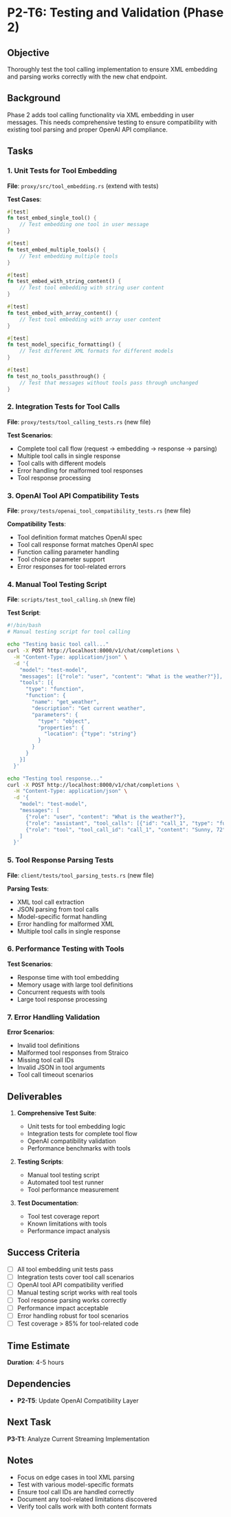 # P2-T6: Testing and Validation (Phase 2)

## Objective
Thoroughly test the tool calling implementation to ensure XML embedding and parsing works correctly with the new chat endpoint.

## Background
Phase 2 adds tool calling functionality via XML embedding in user messages. This needs comprehensive testing to ensure compatibility with existing tool parsing and proper OpenAI API compliance.

## Tasks

### 1. Unit Tests for Tool Embedding
**File**: `proxy/src/tool_embedding.rs` (extend with tests)

**Test Cases**:
```rust
#[test]
fn test_embed_single_tool() {
    // Test embedding one tool in user message
}

#[test]
fn test_embed_multiple_tools() {
    // Test embedding multiple tools
}

#[test]
fn test_embed_with_string_content() {
    // Test tool embedding with string user content
}

#[test]
fn test_embed_with_array_content() {
    // Test tool embedding with array user content
}

#[test]
fn test_model_specific_formatting() {
    // Test different XML formats for different models
}

#[test]
fn test_no_tools_passthrough() {
    // Test that messages without tools pass through unchanged
}
```

### 2. Integration Tests for Tool Calls
**File**: `proxy/tests/tool_calling_tests.rs` (new file)

**Test Scenarios**:
- Complete tool call flow (request → embedding → response → parsing)
- Multiple tool calls in single response
- Tool calls with different models
- Error handling for malformed tool responses
- Tool response processing

### 3. OpenAI Tool API Compatibility Tests
**File**: `proxy/tests/openai_tool_compatibility_tests.rs` (new file)

**Compatibility Tests**:
- Tool definition format matches OpenAI spec
- Tool call response format matches OpenAI spec
- Function calling parameter handling
- Tool choice parameter support
- Error responses for tool-related errors

### 4. Manual Tool Testing Script
**File**: `scripts/test_tool_calling.sh` (new file)

**Test Script**:
```bash
#!/bin/bash
# Manual testing script for tool calling

echo "Testing basic tool call..."
curl -X POST http://localhost:8000/v1/chat/completions \
  -H "Content-Type: application/json" \
  -d '{
    "model": "test-model",
    "messages": [{"role": "user", "content": "What is the weather?"}],
    "tools": [{
      "type": "function",
      "function": {
        "name": "get_weather",
        "description": "Get current weather",
        "parameters": {
          "type": "object",
          "properties": {
            "location": {"type": "string"}
          }
        }
      }
    }]
  }'

echo "Testing tool response..."
curl -X POST http://localhost:8000/v1/chat/completions \
  -H "Content-Type: application/json" \
  -d '{
    "model": "test-model",
    "messages": [
      {"role": "user", "content": "What is the weather?"},
      {"role": "assistant", "tool_calls": [{"id": "call_1", "type": "function", "function": {"name": "get_weather", "arguments": "{\"location\": \"NYC\"}"}}]},
      {"role": "tool", "tool_call_id": "call_1", "content": "Sunny, 72°F"}
    ]
  }'
```

### 5. Tool Response Parsing Tests
**File**: `client/tests/tool_parsing_tests.rs` (new file)

**Parsing Tests**:
- XML tool call extraction
- JSON parsing from tool calls
- Model-specific format handling
- Error handling for malformed XML
- Multiple tool calls in single response

### 6. Performance Testing with Tools
**Test Scenarios**:
- Response time with tool embedding
- Memory usage with large tool definitions
- Concurrent requests with tools
- Large tool response processing

### 7. Error Handling Validation
**Error Scenarios**:
- Invalid tool definitions
- Malformed tool responses from Straico
- Missing tool call IDs
- Invalid JSON in tool arguments
- Tool call timeout scenarios

## Deliverables

1. **Comprehensive Test Suite**:
   - Unit tests for tool embedding logic
   - Integration tests for complete tool flow
   - OpenAI compatibility validation
   - Performance benchmarks with tools

2. **Testing Scripts**:
   - Manual tool testing script
   - Automated tool test runner
   - Tool performance measurement

3. **Test Documentation**:
   - Tool test coverage report
   - Known limitations with tools
   - Performance impact analysis

## Success Criteria

- [ ] All tool embedding unit tests pass
- [ ] Integration tests cover tool call scenarios
- [ ] OpenAI tool API compatibility verified
- [ ] Manual testing script works with real tools
- [ ] Tool response parsing works correctly
- [ ] Performance impact acceptable
- [ ] Error handling robust for tool scenarios
- [ ] Test coverage > 85% for tool-related code

## Time Estimate
**Duration**: 4-5 hours

## Dependencies
- **P2-T5**: Update OpenAI Compatibility Layer

## Next Task
**P3-T1**: Analyze Current Streaming Implementation

## Notes
- Focus on edge cases in tool XML parsing
- Test with various model-specific formats
- Ensure tool call IDs are handled correctly
- Document any tool-related limitations discovered
- Verify tool calls work with both content formats